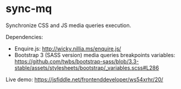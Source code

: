 # sync-mq
Synchronize CSS and JS media queries execution.

Dependencies:
  * Enquire.js: http://wicky.nillia.ms/enquire.js/
  * Bootstrap 3 (SASS version) media queries breakpoints variables: https://github.com/twbs/bootstrap-sass/blob/3.3-stable/assets/stylesheets/bootstrap/_variables.scss#L286

Live demo: https://jsfiddle.net/frontenddeveloper/ws54xrhr/20/
